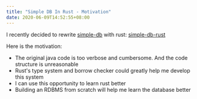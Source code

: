 ```yaml
---
title: "Simple DB In Rust - Motivation"
date: 2020-06-09T14:52:55+08:00
---
```

I recently decided to rewrite [simple-db](https://github.com/XiaochenCui/simple-db-hw) with rust: [simple-db-rust](https://github.com/XiaochenCui/simple-db-rust)

Here is the motivation:
- The original java code is too verbose and cumbersome. And the code structure is unreasonable 
- Rust's type system and borrow checker could greatly help me develop this system
- I can use this opportunity to learn rust better
- Building an RDBMS from scratch will help me learn the database better
